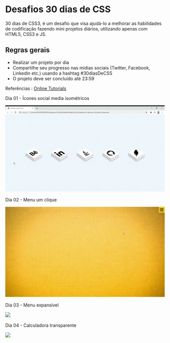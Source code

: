 # Desafios 30 dias de CSS 
30 dias de CSS3, é um desafio que visa ajudá-lo a melhorar as habilidades de codificação fazendo mini projetos diários, utilizando apenas com HTML5, CSS3 e JS.


## Regras gerais
- Realizar um projeto por dia
- Compartilhe seu progresso nas mídias sociais (Twitter, Facebook, Linkedin etc.) usando a hashtag #30diasDeCSS
- O projeto deve ser concluído até 23:59

Referências : [Online Tutorials](https://www.youtube.com/channel/UCbwXnUipZsLfUckBPsC7Jog)

Dia 01 - Ícones social media isométricos

![](https://github.com/jonathanferreira33/Desafios-30-dias-de-CSS/blob/main/dia01/Isometric-Social-Icons-day-01.gif)

Dia 02 - Menu um clique

![](https://github.com/jonathanferreira33/Desafios-30-dias-de-CSS/blob/main/dia02/assets/Sliding-Menu-on-Click-dia2.gif)


Dia 03 - Menu expansível

![](https://github.com/jonathanferreira33/Desafios-30-dias-de-CSS/blob/main/dia03/assets/Menu-expeans%C3%ADvel-com-um-click.gif)

Dia 04 - Calculadora transparente

![](https://github.com/jonathanferreira33/Desafios-30-dias-de-CSS/blob/main/dia04/assets/Calculadora-transparente-Google-Chrome-2021-01-21-15-44-43.gif)
